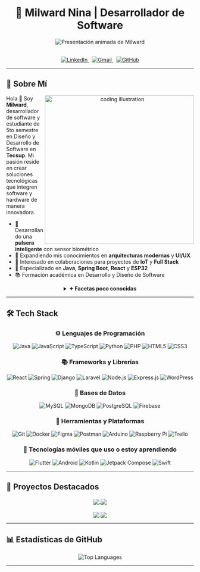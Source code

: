  # <div align="center">🚀 Milward Nina | Desarrollador de Software</div>

<div align="center">
  <img src="https://readme-typing-svg.herokuapp.com?font=Montserrat&weight=600&duration=3000&pause=1000&color=5E81AC&center=true&vCenter=true&width=500&lines=Desarrollador+Full+Stack;Entusiasta+de+IoT;Creador+de+Soluciones+Tecnol%C3%B3gicas;Dise%C3%B1ador+de+Experiencias+Digitales" alt="Presentación animada de Milward" />
</div>

<br/>

<p align="center">
  <a href="https://linkedin.com/in/milwardnina" target="_blank" title="LinkedIn">
    <img src="https://img.shields.io/badge/LinkedIn-0077B5?style=for-the-badge&logo=linkedin&logoColor=white" alt="LinkedIn" />
  </a>
  &nbsp;
  <a href="mailto:Milwardxsm@gmail.com" target="_blank" title="Gmail">
    <img src="https://img.shields.io/badge/Gmail-D14836?style=for-the-badge&logo=gmail&logoColor=white" alt="Gmail" />
  </a>
  &nbsp;
  <a href="https://github.com/milwardxsm" target="_blank" title="GitHub">
    <img src="https://img.shields.io/badge/GitHub-181717?style=for-the-badge&logo=github&logoColor=white" alt="GitHub" />
  </a>
</p>

---

## 💫 Sobre Mí

<div align="center">
  <img align="right" width="400" src="https://www.tecsup-aqp.edu.pe/flex/crespo/assets/project/images/logo/logo_tecsup2.png" alt="coding illustration" />
</div>

Hola 👋 Soy **Milward**, desarrollador de software y estudiante de 5to semestre en Diseño y Desarrollo de Software en **Tecsup**. Mi pasión reside en crear soluciones tecnológicas que integren software y hardware de manera innovadora.

- 🔭 Desarrollando una **pulsera inteligente** con sensor biométrico
- 🌱 Expandiendo mis conocimientos en **arquitecturas modernas** y **UI/UX**
- 👯 Interesado en colaboraciones para proyectos de **IoT** y **Full Stack**
- 💬 Especializado en **Java**, **Spring Boot**, **React** y **ESP32**
- 📚 Formación académica en Desarrollo y Diseño de Software

<div align="center">
  <details>
    <summary><b>✦ Facetas poco conocidas</b></summary>
    <br>
    <table>
      <tr>
        <td>🔨 Combino mi pasión por el diseño creando muebles de melamina personalizados</td>
        <td>🌱 Cultivo y comercializo cactus y suculentas como emprendimiento paralelo</td>
      </tr>
      <tr>
        <td>🧠 Desarrollo proyectos que integran componentes físicos con soluciones digitales</td>
        <td>🧪 Mi proyecto insignia es un wearable que analiza biométricamente patrones de descanso</td>
      </tr>
    </table>
  </details>
</div>

---




## 🛠️ Tech Stack

<div align="center">

### ⚙️ Lenguajes de Programación
<p>
  <img src="https://img.shields.io/badge/Java-B07219?style=for-the-badge&logo=openjdk&logoColor=white" alt="Java" />
  <img src="https://img.shields.io/badge/JavaScript-F7DF1E?style=for-the-badge&logo=javascript&logoColor=black" alt="JavaScript" />
  <img src="https://img.shields.io/badge/TypeScript-3178C6?style=for-the-badge&logo=typescript&logoColor=white" alt="TypeScript" />
  <img src="https://img.shields.io/badge/Python-3776AB?style=for-the-badge&logo=python&logoColor=white" alt="Python" />
  <img src="https://img.shields.io/badge/PHP-777BB4?style=for-the-badge&logo=php&logoColor=white" alt="PHP" />
  <img src="https://img.shields.io/badge/HTML5-E34F26?style=for-the-badge&logo=html5&logoColor=white" alt="HTML5" />
  <img src="https://img.shields.io/badge/CSS3-1572B6?style=for-the-badge&logo=css3&logoColor=white" alt="CSS3" />
</p>

### 📚 Frameworks y Librerías
<p>
  <img src="https://img.shields.io/badge/React-61DAFB?style=for-the-badge&logo=react&logoColor=black" alt="React" />
  <img src="https://img.shields.io/badge/Spring-6DB33F?style=for-the-badge&logo=spring&logoColor=white" alt="Spring" />
  <img src="https://img.shields.io/badge/Django-092E20?style=for-the-badge&logo=django&logoColor=white" alt="Django" />
  <img src="https://img.shields.io/badge/Laravel-FF2D20?style=for-the-badge&logo=laravel&logoColor=white" alt="Laravel" />
  <img src="https://img.shields.io/badge/Node.js-339933?style=for-the-badge&logo=node.js&logoColor=white" alt="Node.js" />
  <img src="https://img.shields.io/badge/Express.js-000000?style=for-the-badge&logo=express&logoColor=white" alt="Express.js" />
  <img src="https://img.shields.io/badge/WordPress-21759B?style=for-the-badge&logo=wordpress&logoColor=white" alt="WordPress" />
</p>

### 💾 Bases de Datos
<p>
  <img src="https://img.shields.io/badge/MySQL-4479A1?style=for-the-badge&logo=mysql&logoColor=white" alt="MySQL" />
  <img src="https://img.shields.io/badge/MongoDB-47A248?style=for-the-badge&logo=mongodb&logoColor=white" alt="MongoDB" />
  <img src="https://img.shields.io/badge/PostgreSQL-336791?style=for-the-badge&logo=postgresql&logoColor=white" alt="PostgreSQL" />
  <img src="https://img.shields.io/badge/Firebase-FFCA28?style=for-the-badge&logo=firebase&logoColor=black" alt="Firebase" />
</p>

### 🔧 Herramientas y Plataformas
<p>
  <img src="https://img.shields.io/badge/Git-F05032?style=for-the-badge&logo=git&logoColor=white" alt="Git" />
  <img src="https://img.shields.io/badge/Docker-2496ED?style=for-the-badge&logo=docker&logoColor=white" alt="Docker" />
  <img src="https://img.shields.io/badge/Figma-F24E1E?style=for-the-badge&logo=figma&logoColor=white" alt="Figma" />
  <img src="https://img.shields.io/badge/Postman-FF6C37?style=for-the-badge&logo=postman&logoColor=white" alt="Postman" />
  <img src="https://img.shields.io/badge/Arduino-00979D?style=for-the-badge&logo=arduino&logoColor=white" alt="Arduino" />
  <img src="https://img.shields.io/badge/Raspberry%20Pi-A22846?style=for-the-badge&logo=raspberry-pi&logoColor=white" alt="Raspberry Pi" />
  <img src="https://img.shields.io/badge/Trello-0052CC?style=for-the-badge&logo=trello&logoColor=white" alt="Trello" />
</p>

### 📱 Tecnologías móviles que uso o estoy aprendiendo

<div align="center">
  <img src="https://img.shields.io/badge/Flutter-88C0D0?style=for-the-badge&logo=flutter&logoColor=white" alt="Flutter" />
  <img src="https://img.shields.io/badge/Android-3DDC84?style=for-the-badge&logo=android&logoColor=white" alt="Android" />
  <img src="https://img.shields.io/badge/Kotlin-7F52FF?style=for-the-badge&logo=kotlin&logoColor=white" alt="Kotlin" />
  <img src="https://img.shields.io/badge/Jetpack%20Compose-4285F4?style=for-the-badge&logo=android&logoColor=white" alt="Jetpack Compose" />
  <img src="https://img.shields.io/badge/Swift-FA7343?style=for-the-badge&logo=swift&logoColor=white" alt="Swift" />
</div>
</div>



---

## 📌 Proyectos Destacados

<div align="center">
  <a href="https://github.com/milwardxsm/pulsera-iot">
    <img align="center" src="https://github-readme-stats.vercel.app/api/pin/?username=milwardxsm&repo=pulsera-iot&theme=nord" />
  </a>
  <a href="https://github.com/milwardxsm/webapp-spring-react">
    <img align="center" src="https://github-readme-stats.vercel.app/api/pin/?username=milwardxsm&repo=webapp-spring-react&theme=nord" />
  </a>
</div>
<br>
<div align="center">
  <a href="https://github.com/milwardxsm/tienda-wp-personalizada">
    <img align="center" src="https://github-readme-stats.vercel.app/api/pin/?username=milwardxsm&repo=tienda-wp-personalizada&theme=nord" />
  </a>
  <a href="https://github.com/milwardxsm/django-api-rest">
    <img align="center" src="https://github-readme-stats.vercel.app/api/pin/?username=milwardxsm&repo=django-api-rest&theme=nord" />
  </a>
</div>

---

## 📊 Estadísticas de GitHub

<div align="center">

<!-- Lenguajes más usados -->
<img src="https://github-readme-stats.vercel.app/api/top-langs/?username=NinaDIV&theme=default&hide_border=false&include_all_commits=false&count_private=false&layout=compact" alt="Top Languages" />

</div>
 
---

